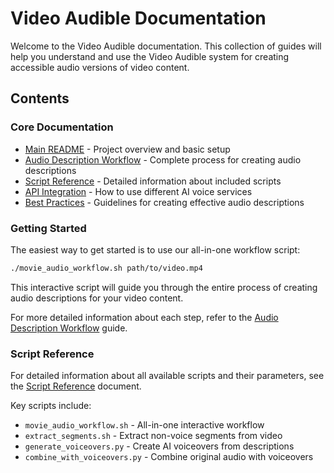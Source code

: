 # Video Audible Documentation

Welcome to the Video Audible documentation. This collection of guides will help you understand and use the Video Audible system for creating accessible audio versions of video content.

## Contents

### Core Documentation

- [Main README](../README.md) - Project overview and basic setup
- [Audio Description Workflow](audio_description_workflow.md) - Complete process for creating audio descriptions
- [Script Reference](script_reference.md) - Detailed information about included scripts
- [API Integration](api_integration.md) - How to use different AI voice services
- [Best Practices](best_practices.md) - Guidelines for creating effective audio descriptions

### Getting Started

The easiest way to get started is to use our all-in-one workflow script:

```bash
./movie_audio_workflow.sh path/to/video.mp4
```

This interactive script will guide you through the entire process of creating audio descriptions for your video content.

For more detailed information about each step, refer to the [Audio Description Workflow](audio_description_workflow.md) guide.

### Script Reference

For detailed information about all available scripts and their parameters, see the [Script Reference](script_reference.md) document.

Key scripts include:
- `movie_audio_workflow.sh` - All-in-one interactive workflow
- `extract_segments.sh` - Extract non-voice segments from video
- `generate_voiceovers.py` - Create AI voiceovers from descriptions
- `combine_with_voiceovers.py` - Combine original audio with voiceovers
